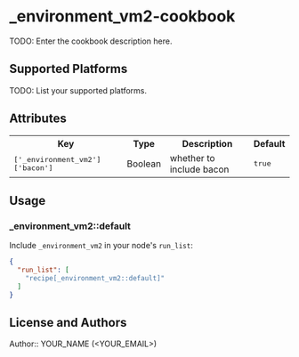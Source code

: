 # _environment_vm2-cookbook

TODO: Enter the cookbook description here.

## Supported Platforms

TODO: List your supported platforms.

## Attributes

<table>
  <tr>
    <th>Key</th>
    <th>Type</th>
    <th>Description</th>
    <th>Default</th>
  </tr>
  <tr>
    <td><tt>['_environment_vm2']['bacon']</tt></td>
    <td>Boolean</td>
    <td>whether to include bacon</td>
    <td><tt>true</tt></td>
  </tr>
</table>

## Usage

### _environment_vm2::default

Include `_environment_vm2` in your node's `run_list`:

```json
{
  "run_list": [
    "recipe[_environment_vm2::default]"
  ]
}
```

## License and Authors

Author:: YOUR_NAME (<YOUR_EMAIL>)
